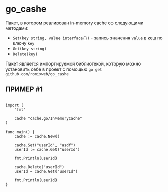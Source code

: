 # go_cashe

Пакет, в котором реализован in-memory cache со следующими методами:

- `Set(key string, value interface{})` - запись значения `value` в кеш по ключу `key`
- `Get(key string)`
- `Delete(key)`

Пакет является импортируемой библиотекой, которую можно установить себе в проект с помощью `go get github.com/romixweb/go_cashe`

## ПРИМЕР #1

```package main

import (
	"fmt"

	cache "cache.go/InMemoryCache"
)

func main() {
	cache := cache.New()

	cache.Set("userId", "asdf")
	userId := cache.Get("userId")

	fmt.Println(userId)

	cache.Delete("userId")
	userId = cache.Get("userId")

	fmt.Println(userId)
}
```
